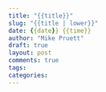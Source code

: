 ```yaml
---
title: "{{title}}"
slug: "{{title | lower}}"
date: {{date}} {{time}}
author: "Mike Pruett"
draft: true
layout: post
comments: true
tags:
categories:
---
```

